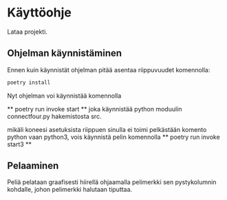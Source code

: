 # Käyttöohje

Lataa projekti.

## Ohjelman käynnistäminen

Ennen kuin käynnistät ohjelman pitää asentaa riippuvuudet komennolla:

```bash
poetry install
```

Nyt ohjelman voi käynnistää komennolla

**
poetry run invoke start
**
joka käynnistää python moduulin connectfour.py hakemistosta src.

mikäli koneesi asetuksista riippuen sinulla ei toimi pelkästään komento python vaan python3, vois käynnistä pelin komennolla
**
poetry run invoke start3
**


## Pelaaminen

Peliä pelataan graafisesti hiirellä ohjaamalla pelimerkki sen pystykolumnin kohdalle, johon pelimerkki halutaan tiputtaa.
